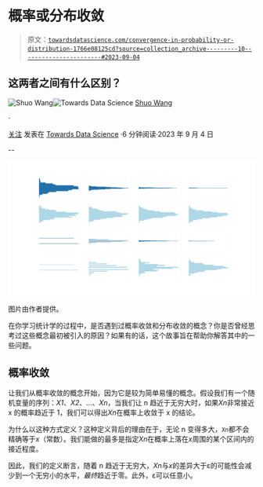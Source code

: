# 概率或分布收敛

> 原文：[`towardsdatascience.com/convergence-in-probability-or-distribution-1766e08125cd?source=collection_archive---------10-----------------------#2023-09-04`](https://towardsdatascience.com/convergence-in-probability-or-distribution-1766e08125cd?source=collection_archive---------10-----------------------#2023-09-04)

## 这两者之间有什么区别？

[](https://r-shuo-wang.medium.com/?source=post_page-----1766e08125cd--------------------------------)![Shuo Wang](https://r-shuo-wang.medium.com/?source=post_page-----1766e08125cd--------------------------------)[](https://towardsdatascience.com/?source=post_page-----1766e08125cd--------------------------------)![Towards Data Science](https://towardsdatascience.com/?source=post_page-----1766e08125cd--------------------------------) [Shuo Wang](https://r-shuo-wang.medium.com/?source=post_page-----1766e08125cd--------------------------------)

·

[关注](https://medium.com/m/signin?actionUrl=https%3A%2F%2Fmedium.com%2F_%2Fsubscribe%2Fuser%2F693d095d5e0d&operation=register&redirect=https%3A%2F%2Ftowardsdatascience.com%2Fconvergence-in-probability-or-distribution-1766e08125cd&user=Shuo+Wang&userId=693d095d5e0d&source=post_page-693d095d5e0d----1766e08125cd---------------------post_header-----------) 发表在 [Towards Data Science](https://towardsdatascience.com/?source=post_page-----1766e08125cd--------------------------------) ·6 分钟阅读·2023 年 9 月 4 日[](https://medium.com/m/signin?actionUrl=https%3A%2F%2Fmedium.com%2F_%2Fvote%2Ftowards-data-science%2F1766e08125cd&operation=register&redirect=https%3A%2F%2Ftowardsdatascience.com%2Fconvergence-in-probability-or-distribution-1766e08125cd&user=Shuo+Wang&userId=693d095d5e0d&source=-----1766e08125cd---------------------clap_footer-----------)

--

[](https://medium.com/m/signin?actionUrl=https%3A%2F%2Fmedium.com%2F_%2Fbookmark%2Fp%2F1766e08125cd&operation=register&redirect=https%3A%2F%2Ftowardsdatascience.com%2Fconvergence-in-probability-or-distribution-1766e08125cd&source=-----1766e08125cd---------------------bookmark_footer-----------)![](img/38ca6ca8cbc2275769040cd2e887056b.png)

图片由作者提供。

在你学习统计学的过程中，是否遇到过概率收敛和分布收敛的概念？你是否曾经思考过这些概念最初被引入的原因？如果有的话，这个故事旨在帮助你解答其中的一些问题。

## **概率收敛**

让我们从概率收敛的概念开始，因为它是较为简单易懂的概念。假设我们有一个随机变量的序列：*X1*、*X2*、…、*Xn*，当我们让 n 趋近于无穷大时，如果*Xn*非常接近 x 的概率趋近于 1，我们可以得出*Xn*在概率上收敛于 x 的结论。

为什么以这种方式定义？这种定义背后的理由在于，无论 n 变得多大，`Xn`都不会精确等于*x*（常数）。我们能做的最多是指定*Xn*在概率上落在*x*周围的某个区间内的接近程度。

因此，我们的定义断言，随着 n 趋近于无穷大，*Xn*与*x*的差异大于ε的可能性会减少到一个无穷小的水平，*最终*趋近于零。此外，ε可以任意小。
